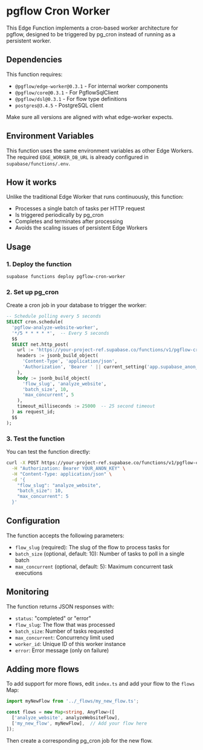 # pgflow Cron Worker

This Edge Function implements a cron-based worker architecture for pgflow, designed to be triggered by pg_cron instead of running as a persistent worker.

## Dependencies

This function requires:
- `@pgflow/edge-worker@0.3.1` - For internal worker components
- `@pgflow/core@0.3.1` - For PgflowSqlClient
- `@pgflow/dsl@0.3.1` - For flow type definitions
- `postgres@3.4.5` - PostgreSQL client

Make sure all versions are aligned with what edge-worker expects.

## Environment Variables

This function uses the same environment variables as other Edge Workers. The required `EDGE_WORKER_DB_URL` is already configured in `supabase/functions/.env`.

## How it works

Unlike the traditional Edge Worker that runs continuously, this function:
- Processes a single batch of tasks per HTTP request
- Is triggered periodically by pg_cron
- Completes and terminates after processing
- Avoids the scaling issues of persistent Edge Workers

## Usage

### 1. Deploy the function

```bash
supabase functions deploy pgflow-cron-worker
```

### 2. Set up pg_cron

Create a cron job in your database to trigger the worker:

```sql
-- Schedule polling every 5 seconds
SELECT cron.schedule(
  'pgflow-analyze-website-worker',
  '*/5 * * * * *',  -- Every 5 seconds
  $$
  SELECT net.http_post(
    url := 'https://your-project-ref.supabase.co/functions/v1/pgflow-cron-worker',
    headers := jsonb_build_object(
      'Content-Type', 'application/json',
      'Authorization', 'Bearer ' || current_setting('app.supabase_anon_key')
    ),
    body := jsonb_build_object(
      'flow_slug', 'analyze_website',
      'batch_size', 10,
      'max_concurrent', 5
    ),
    timeout_milliseconds := 25000  -- 25 second timeout
  ) as request_id;
  $$
);
```

### 3. Test the function

You can test the function directly:

```bash
curl -X POST https://your-project-ref.supabase.co/functions/v1/pgflow-cron-worker \
  -H "Authorization: Bearer YOUR_ANON_KEY" \
  -H "Content-Type: application/json" \
  -d '{
    "flow_slug": "analyze_website",
    "batch_size": 10,
    "max_concurrent": 5
  }'
```

## Configuration

The function accepts the following parameters:

- `flow_slug` (required): The slug of the flow to process tasks for
- `batch_size` (optional, default: 10): Number of tasks to poll in a single batch
- `max_concurrent` (optional, default: 5): Maximum concurrent task executions

## Monitoring

The function returns JSON responses with:
- `status`: "completed" or "error"
- `flow_slug`: The flow that was processed
- `batch_size`: Number of tasks requested
- `max_concurrent`: Concurrency limit used
- `worker_id`: Unique ID of this worker instance
- `error`: Error message (only on failure)

## Adding more flows

To add support for more flows, edit `index.ts` and add your flow to the `flows` Map:

```typescript
import myNewFlow from '../_flows/my_new_flow.ts';

const flows = new Map<string, AnyFlow>([
  ['analyze_website', analyzeWebsiteFlow],
  ['my_new_flow', myNewFlow],  // Add your flow here
]);
```

Then create a corresponding pg_cron job for the new flow.